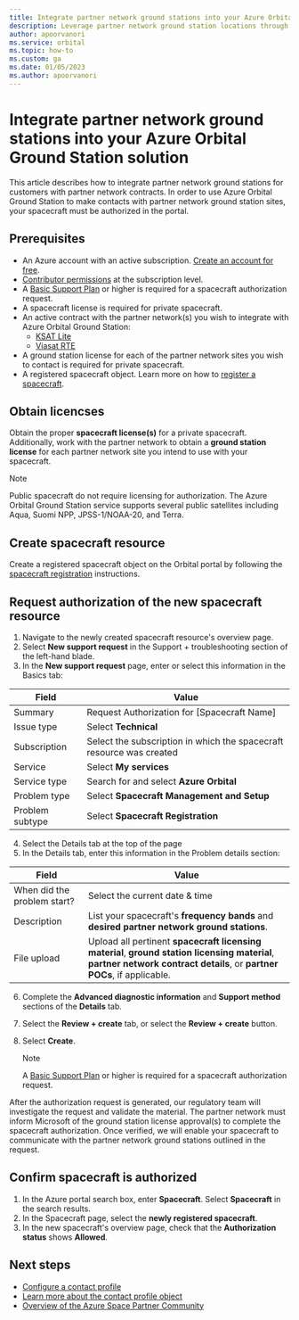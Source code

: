 ```yaml
---
title: Integrate partner network ground stations into your Azure Orbital Ground Station solution
description: Leverage partner network ground station locations through Azure Orbital.
author: apoorvanori
ms.service: orbital
ms.topic: how-to
ms.custom: ga
ms.date: 01/05/2023
ms.author: apoorvanori
---
```


# Integrate partner network ground stations into your Azure Orbital Ground Station solution

This article describes how to integrate partner network ground stations for customers with partner network contracts. In order to use Azure Orbital Ground Station to make contacts with partner network ground station sites, your spacecraft must be authorized in the portal.

## Prerequisites

- An Azure account with an active subscription. [Create an account for free](https://azure.microsoft.com/free/?WT.mc_id=A261C142F).
- [Contributor permissions](https://learn.microsoft.com/azure/role-based-access-control/rbac-and-directory-admin-roles#azure-roles) at the subscription level.
- A [Basic Support Plan](https://azure.microsoft.com/support/plans/) or higher is required for a spacecraft authorization request.
- A spacecraft license is required for private spacecraft.
- An active contract with the partner network(s) you wish to integrate with Azure Orbital Ground Station:
   - [KSAT Lite](https://azuremarketplace.microsoft.com/marketplace/apps/kongsbergsatelliteservicesas1657024593438.ksatlite?exp=ubp8&tab=Overview)
   - [Viasat RTE](https://azuremarketplace.microsoft.com/marketplace/apps/viasatinc1628707641775.viasat-real-time-earth?tab=overview)
- A ground station license for each of the partner network sites you wish to contact is required for private spacecraft.
- A registered spacecraft object. Learn more on how to [register a spacecraft](register-spacecraft.md).

## Obtain licencses

Obtain the proper **spacecraft license(s)** for a private spacecraft. Additionally, work with the partner network to obtain a **ground station license** for each partner network site you intend to use with your spacecraft.

 > [!NOTE]
 > Public spacecraft do not require licensing for authorization. The Azure Orbital Ground Station service supports several public satellites including Aqua, Suomi NPP, JPSS-1/NOAA-20, and Terra.

## Create spacecraft resource

Create a registered spacecraft object on the Orbital portal by following the [spacecraft registration](register-spacecraft.md) instructions.

## Request authorization of the new spacecraft resource

1. Navigate to the newly created spacecraft resource's overview page.
2. Select **New support request** in the Support + troubleshooting section of the left-hand blade.
3. In the **New support request** page, enter or select this information in the Basics tab:

| **Field** | **Value** |
| --- | --- |
| Summary | Request Authorization for [Spacecraft Name] |
| Issue type |	Select **Technical** |
| Subscription |	Select the subscription in which the spacecraft resource was created |
| Service |	Select **My services** |
| Service type |	Search for and select **Azure Orbital** |
| Problem type |	Select **Spacecraft Management and Setup** |
| Problem subtype |	Select **Spacecraft Registration** |

4. Select the Details tab at the top of the page
5. In the Details tab, enter this information in the Problem details section:

| **Field** | **Value** |
| --- | --- |
| When did the problem start? |	Select the current date & time |
| Description |	List your spacecraft's **frequency bands** and **desired partner network ground stations**. |
| File upload |	Upload all pertinent **spacecraft licensing material**, **ground station licensing material**, **partner network contract details**, or **partner POCs**, if applicable. |

6. Complete the **Advanced diagnostic information** and **Support method** sections of the **Details** tab.
7. Select the **Review + create** tab, or select the **Review + create** button.
8. Select **Create**.

   > [!NOTE]
   > A [Basic Support Plan](https://azure.microsoft.com/support/plans/) or higher is required for a spacecraft authorization request.

After the authorization request is generated, our regulatory team will investigate the request and validate the material. The partner network must inform Microsoft of the ground station license approval(s) to complete the spacecraft authorization. Once verified, we will enable your spacecraft to communicate with the partner network ground stations outlined in the request.

## Confirm spacecraft is authorized

1. In the Azure portal search box, enter **Spacecraft**. Select **Spacecraft** in the search results.
2. In the Spacecraft page, select the **newly registered spacecraft**.
3. In the new spacecraft's overview page, check that the **Authorization status** shows **Allowed**.

## Next steps

- [Configure a contact profile](./contact-profile.md)
- [Learn more about the contact profile object](./concepts-contact-profile.md)
- [Overview of the Azure Space Partner Community](./space-partner-program-overview.md)
